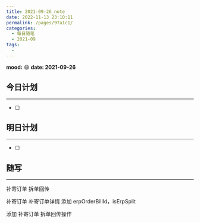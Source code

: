 ```yaml
---
title: 2021-09-26_note
date: 2022-11-13 23:10:11
permalink: /pages/97a1c1/
categories:
  - 每日随笔
  - 2021-09
tags:
  - 
---
```

**mood:** :smile:  																		**date: 2021-09-26**  
## 今日计划  
------
- [ ]  
## 明日计划  
------
- [ ]  
## 随写 
------

补寄订单 拆单回传

补寄订单 补寄订单详情 添加 erpOrderBillId，isErpSplit

添加 补寄订单 拆单回传操作

